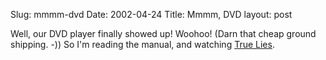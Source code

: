 Slug: mmmm-dvd
Date: 2002-04-24
Title: Mmmm, DVD
layout: post

Well, our DVD player finally showed up! Woohoo! (Darn that cheap ground shipping. -)) So I&#39;m reading the manual, and watching <a href="http://us.imdb.com/Title?0111503">True Lies</a>.
